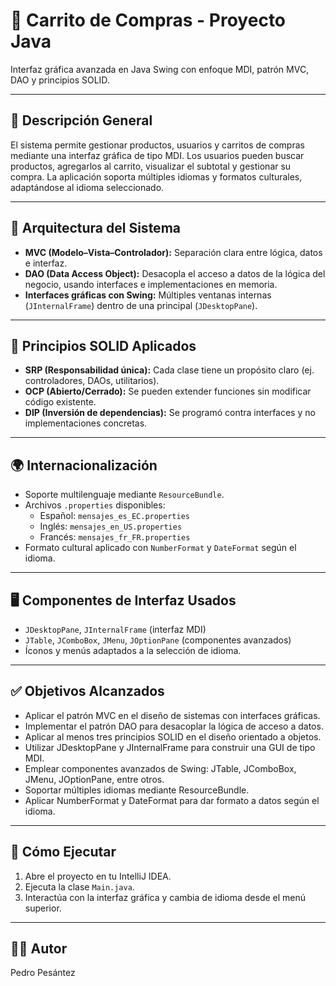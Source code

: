 # 🛒 Carrito de Compras - Proyecto Java

Interfaz gráfica avanzada en Java Swing con enfoque MDI, patrón MVC, DAO y principios SOLID.

---

## 📌 Descripción General

El sistema permite gestionar productos, usuarios y carritos de compras mediante una interfaz gráfica de tipo MDI. Los usuarios pueden buscar productos, agregarlos al carrito, visualizar el subtotal y gestionar su compra. La aplicación soporta múltiples idiomas y formatos culturales, adaptándose al idioma seleccionado.

---

## 🧱 Arquitectura del Sistema

- **MVC (Modelo–Vista–Controlador):** Separación clara entre lógica, datos e interfaz.
- **DAO (Data Access Object):** Desacopla el acceso a datos de la lógica del negocio, usando interfaces e implementaciones en memoria.
- **Interfaces gráficas con Swing:** Múltiples ventanas internas (`JInternalFrame`) dentro de una principal (`JDesktopPane`).

---

## 🧠 Principios SOLID Aplicados

- **SRP (Responsabilidad única):** Cada clase tiene un propósito claro (ej. controladores, DAOs, utilitarios).
- **OCP (Abierto/Cerrado):** Se pueden extender funciones sin modificar código existente.
- **DIP (Inversión de dependencias):** Se programó contra interfaces y no implementaciones concretas.

---

## 🌍 Internacionalización

- Soporte multilenguaje mediante `ResourceBundle`.
- Archivos `.properties` disponibles:  
  - Español: `mensajes_es_EC.properties`  
  - Inglés: `mensajes_en_US.properties`  
  - Francés: `mensajes_fr_FR.properties`
- Formato cultural aplicado con `NumberFormat` y `DateFormat` según el idioma.

---

## 🖥️ Componentes de Interfaz Usados

- `JDesktopPane`, `JInternalFrame` (interfaz MDI)
- `JTable`, `JComboBox`, `JMenu`, `JOptionPane` (componentes avanzados)
- Íconos y menús adaptados a la selección de idioma.

---

## ✅ Objetivos Alcanzados

-	Aplicar el patrón MVC en el diseño de sistemas con interfaces gráficas.
-	Implementar el patrón DAO para desacoplar la lógica de acceso a datos.
-	Aplicar al menos tres principios SOLID en el diseño orientado a objetos.
-	Utilizar JDesktopPane y JInternalFrame para construir una GUI de tipo MDI.
-	Emplear componentes avanzados de Swing: JTable, JComboBox, JMenu, JOptionPane, entre otros.
-	Soportar múltiples idiomas mediante ResourceBundle.
-	Aplicar NumberFormat y DateFormat para dar formato a datos según el idioma.
---

## 🚀 Cómo Ejecutar

1. Abre el proyecto en tu IntelliJ IDEA.
2. Ejecuta la clase `Main.java`.
3. Interactúa con la interfaz gráfica y cambia de idioma desde el menú superior.

---

## 👨‍💻 Autor

Pedro Pesántez  

